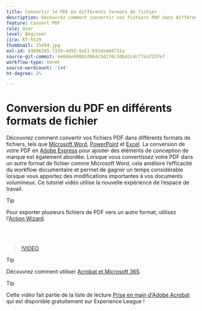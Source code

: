 ```yaml
---
title: Convertir le PDF en différents formats de fichier
description: Découvrez comment convertir vos fichiers PDF dans différents formats de fichiers, tels que Microsoft Word, Excel ou PowerPoint
feature: Convert PDF
role: User
level: Beginner
jira: KT-5529
thumbnail: 35494.jpg
exl-id: 83896285-7339-4d95-8a51-b91de4d4731a
source-git-commit: ee046e998b5396dc5d170c3dbd2c4c77ea725fe7
workflow-type: tm+mt
source-wordcount: '144'
ht-degree: 2%

---
```


# Conversion du PDF en différents formats de fichier

Découvrez comment convertir vos fichiers PDF dans différents formats de fichiers, tels que [Microsoft Word](https://www.adobe.com/fr/acrobat/online/pdf-to-word.html), [PowerPoint](https://www.adobe.com/fr/acrobat/online/pdf-to-ppt.html) et [Excel](https://www.adobe.com/fr/acrobat/online/pdf-to-excel.html). La conversion de votre PDF en [Adobe Express](https://express.adobe.com) pour ajouter des éléments de conception de marque est également abordée. Lorsque vous convertissez votre PDF dans un autre format de fichier comme Microsoft Word, cela améliore l’efficacité du workflow documentaire et permet de gagner un temps considérable lorsque vous apportez des modifications importantes à vos documents volumineux. Ce tutoriel vidéo utilise la nouvelle expérience de l’espace de travail.

>[!TIP]
>
>Pour exporter plusieurs fichiers de PDF vers un autre format, utilisez l&#39;[Action Wizard](../advanced-tasks/action.md).

<br> 

>[!VIDEO](https://video.tv.adobe.com/v/35494?enablevpops&quality=12&learn=on&hidetitle=true)

>[!TIP]
>
>Découvrez comment utiliser [Acrobat et Microsoft 365](../integrate/integrate-overview.md).

>[!TIP]
>
>Cette vidéo fait partie de la liste de lecture [Prise en main d&#39;Adobe Acrobat](https://experienceleague.adobe.com/en/playlists/acrobat-get-started-business-users) qui est disponible gratuitement sur Experience League !
